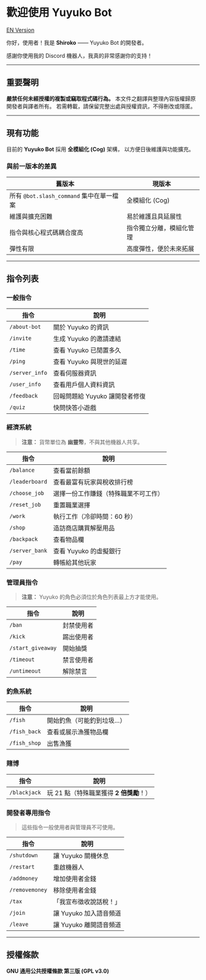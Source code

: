 # 歡迎使用 Yuyuko Bot

[EN Version](../README.md)

你好，使用者！我是 **Shiroko** —— Yuyuko Bot 的開發者。

感謝你使用我的 Discord 機器人，我真的非常感謝你的支持！

---

## 重要聲明

**嚴禁任何未經授權的複製或竊取程式碼行為。**
本文件之翻譯與整理內容版權歸原開發者與譯者所有。
若需轉載，請保留完整出處與授權資訊，不得刪改或隱匿。

---

## 現有功能

目前的 **Yuyuko Bot** 採用 **全模組化 (Cog)** 架構，
以方便日後維護與功能擴充。

### 與前一版本的差異

| 舊版本                             | 現版本          |
| ------------------------------- | ------------ |
| 所有 `@bot.slash_command` 集中在單一檔案 | 全模組化 (Cog)   |
| 維護與擴充困難                         | 易於維護且具延展性    |
| 指令與核心程式碼耦合度高                    | 指令獨立分離，模組化管理 |
| 彈性有限                            | 高度彈性，便於未來拓展  |

---

## 指令列表

### 一般指令

| 指令             | 說明                  |
| -------------- | ------------------- |
| `/about-bot`   | 關於 Yuyuko 的資訊       |
| `/invite`      | 生成 Yuyuko 的邀請連結     |
| `/time`        | 查看 Yuyuko 已閒置多久     |
| `/ping`        | 查看 Yuyuko 與現世的延遲    |
| `/server_info` | 查看伺服器資訊             |
| `/user_info`   | 查看用戶個人資料資訊          |
| `/feedback`    | 回報問題給 Yuyuko 讓開發者修復 |
| `/quiz`        | 快問快答小遊戲             |

### 經濟系統

> **注意：** 貨幣單位為 **幽靈幣**，不與其他機器人共享。

| 指令             | 說明                 |
| -------------- | ------------------ |
| `/balance`     | 查看當前餘額             |
| `/leaderboard` | 查看最富有玩家與稅收排行榜      |
| `/choose_job`  | 選擇一份工作賺錢（特殊職業不可工作） |
| `/reset_job`   | 重置職業選擇             |
| `/work`        | 執行工作（冷卻時間：60 秒）    |
| `/shop`        | 造訪商店購買解壓用品         |
| `/backpack`    | 查看物品欄              |
| `/server_bank` | 查看 Yuyuko 的虛擬銀行    |
| `/pay`         | 轉帳給其他玩家            |

### 管理員指令

> **注意：** Yuyuko 的角色必須位於角色列表最上方才能使用。

| 指令                | 說明    |
| ----------------- | ----- |
| `/ban`            | 封禁使用者 |
| `/kick`           | 踢出使用者 |
| `/start_giveaway` | 開始抽獎  |
| `/timeout`        | 禁言使用者 |
| `/untimeout`      | 解除禁言  |

### 釣魚系統

| 指令           | 說明            |
| ------------ | ------------- |
| `/fish`      | 開始釣魚（可能釣到垃圾…） |
| `/fish_back` | 查看或展示漁獲物品欄    |
| `/fish_shop` | 出售漁獲          |

### 賭博

| 指令           | 說明                        |
| ------------ | ------------------------- |
| `/blackjack` | 玩 21 點（特殊職業獲得 **2 倍獎勵**！） |

### 開發者專用指令

> 這些指令一般使用者與管理員不可使用。

| 指令             | 說明              |
| -------------- | --------------- |
| `/shutdown`    | 讓 Yuyuko 關機休息   |
| `/restart`     | 重啟機器人           |
| `/addmoney`    | 增加使用者金錢         |
| `/removemoney` | 移除使用者金錢         |
| `/tax`         | 「我宣布徵收說話稅！」     |
| `/join`        | 讓 Yuyuko 加入語音頻道 |
| `/leave`       | 讓 Yuyuko 離開語音頻道 |

---

## 授權條款

**GNU 通用公共授權條款 第三版 (GPL v3.0)**
